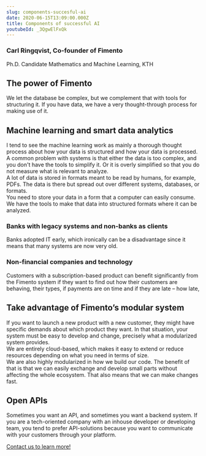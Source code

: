 ```yaml
---
slug: components-succesful-ai
date: 2020-06-15T13:09:00.000Z
title: Components of successful AI
youtubeId: _3QgwElFxQk
---
```

### Carl Ringqvist, Co-founder of Fimento

Ph.D. Candidate Mathematics and Machine Learning, KTH

## The power of Fimento

We let the database be complex, but we complement that with tools for structuring it. If you have data, we have a very thought-through process for making use of it.

## Machine learning and smart data analytics

I tend to see the machine learning work as mainly a thorough thought process about how your data is structured and how your data is processed.\
A common problem with systems is that either the data is too complex, and you don't have the tools to simplify it. Or it is overly simplified so that you do not measure what is relevant to analyze.\
A lot of data is stored in formats meant to be read by humans, for example, PDFs. The data is there but spread out over different systems, databases, or formats.\
You need to store your data in a form that a computer can easily consume.\
We have the tools to make that data into structured formats where it can be analyzed.

### Banks with legacy systems and non-banks as clients

Banks adopted IT early, which ironically can be a disadvantage since it means that many systems are now very old.

### Non-financial companies and technology

Customers with a subscription-based product can benefit significantly from the Fimento system if they want to find out how their customers are behaving, their types, if payments are on time and if they are late – how late,

## Take advantage of Fimento’s modular system

If you want to launch a new product with a new customer, they might have specific demands about which product they want. In that situation, your system must be easy to develop and change, precisely what a modularized system provides.\
We are entirely cloud-based, which makes it easy to extend or reduce resources depending on what you need in terms of size.\
We are also highly modularized in how we build our code. The benefit of that is that we can easily exchange and develop small parts without affecting the whole ecosystem. That also means that we can make changes fast.

## Open APIs

Sometimes you want an API, and sometimes you want a backend system. If you are a tech-oriented company with an inhouse developer or developing team, you tend to prefer API-solutions because you want to communicate with your customers through your platform.

[Contact us to learn more!](https://fimento.com/#contact)